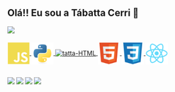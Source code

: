## Olá!! Eu sou a Tábatta Cerri 👋

<div align="left">
  <a href="https://github.com/rafaballerini">
  <img height="250em" src="https://github-readme-stats.vercel.app/api/top-langs/?username=TabattaC&layout=compact&langs_count=7&theme=dracula"/>
   
</div>
 
<div style="display: inline_block"><br>
  <img align="center" alt="tatta-Js" height="50" width="50" src="https://raw.githubusercontent.com/devicons/devicon/master/icons/javascript/javascript-plain.svg">
  <img align="center" alt="tatta-Python" height="50" width="50" src="https://raw.githubusercontent.com/devicons/devicon/master/icons/python/python-original.svg">
  <img align="center" alt="tatta-HTML" height="50" width="50" src="https://cdn.jsdelivr.net/gh/devicons/devicon/icons/java/java-original.svg">
  <img align="center" alt="tatta-HTML" height="50" width="50" src="https://raw.githubusercontent.com/devicons/devicon/master/icons/html5/html5-original.svg">
  <img align="center" alt="tatta-CSS" height="50" width="50" src="https://raw.githubusercontent.com/devicons/devicon/master/icons/css3/css3-original.svg">
  <img align="center" alt="tatta-React" height="50" width="50" src="https://raw.githubusercontent.com/devicons/devicon/master/icons/react/react-original.svg"> 
</div>
 
##
  
 <div>
   <a href=" https://instagram.com/tabattacerri" target="_blank"><img src="https://img.shields.io/badge/-Instagram-%23E4405F?style=for-the-badge&logo=instagram&logoColor=white" target="_blank"></a>
  <a href="https://discord.gg/wagxzStdcR" target="_blank"><img src="https://img.shields.io/badge/Discord-7289DA?style=for-the-badge&logo=discord&logoColor=white" target="_blank"></a> 
  <a href = "mailto:tabattacerri17@gmail.com"><img src="https://img.shields.io/badge/-Gmail-%23333?style=for-the-badge&logo=gmail&logoColor=white" target="_blank"></a>
  <a href="https://www.linkedin.com/in/tabatta-cerri-b195051a3" target="_blank"><img src="https://img.shields.io/badge/-LinkedIn-%230077B5?style=for-the-badge&logo=linkedin&logoColor=white" target="_blank"></a> 
 </div>
